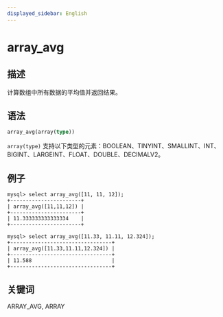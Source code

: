 ```yaml
---
displayed_sidebar: English
---
```


# array_avg

## 描述

计算数组中所有数据的平均值并返回结果。

## 语法

```Haskell
array_avg(array(type))
```

`array(type)` 支持以下类型的元素：BOOLEAN、TINYINT、SMALLINT、INT、BIGINT、LARGEINT、FLOAT、DOUBLE、DECIMALV2。

## 例子

```plain text
mysql> select array_avg([11, 11, 12]);
+-----------------------+
| array_avg([11,11,12]) |
+-----------------------+
| 11.333333333333334    |
+-----------------------+

mysql> select array_avg([11.33, 11.11, 12.324]);
+---------------------------------+
| array_avg([11.33,11.11,12.324]) |
+---------------------------------+
| 11.588                          |
+---------------------------------+
```

## 关键词

ARRAY_AVG, ARRAY
